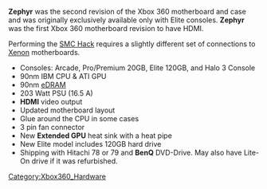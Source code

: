 **Zephyr** was the second revision of the Xbox 360 motherboard and case
and was originally exclusively available only with Elite consoles.
**Zephyr** was the first Xbox 360 motherboard revision to have HDMI.

Performing the [SMC Hack](SMC_Hack "wikilink") requires a slightly
different set of connections to
[Xenon](Xenon_(Motherboard) "wikilink") motherboards.

  - Consoles: Arcade, Pro/Premium 20GB, Elite 120GB, and Halo 3 Console
  - 90nm IBM CPU & ATI GPU
  - 90nm [eDRAM](http://en.wikipedia.org/wiki/EDRAM)
  - 203 Watt PSU (16.5 A)
  - **HDMI** video output
  - Updated motherboard layout
  - Glue around the CPU in some cases
  - 3 pin fan connector
  - New **Extended GPU** heat sink with a heat pipe
  - New Elite model includes 120GB hard drive
  - Shipping with Hitachi 78 or 79 and **BenQ** DVD-Drive. May also have
    Lite-On drive if it was refurbished.

[Category:Xbox360_Hardware](Category_Xbox360_Hardware)